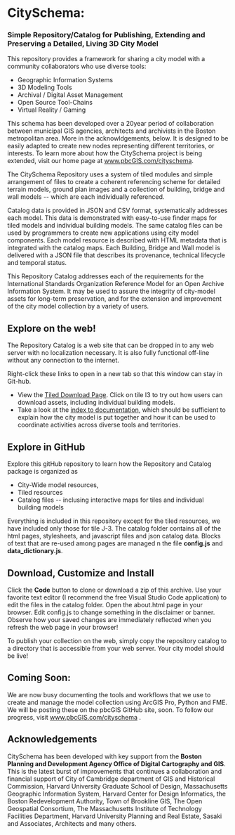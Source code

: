 # CitySchema: 
### Simple Repository/Catalog for Publishing, Extending and Preserving a Detailed, Living 3D City Model
This repository provides a framework for sharing a city model with a community collaborators who use diverse tools:

* Geographic Information Systems
* 3D Modeling Tools
* Archival / Digital Asset Management
* Open Source Tool-Chains
* Virtual Reality / Gaming

This schema has been developed over a 20year period of collaboration between municipal GIS agencies, architects and archivists in the Boston metropolitan area.  More in the acknowldgements, below.  It is designed to be easily adapted to create new nodes representing different territories, or interests.  To learn more about how the CitySchema project is being extended, visit our home page at www.pbcGIS.com/cityschema. 

The CitySchema Repository uses a system of tiled modules and simple arrangement of files to create a coherent referencing scheme for detailed terrain models, ground plan images and a collection of building, bridge and wall models -- which are each individually referenced.

Catalog data is provided in JSON and CSV format, systematically addresses each model.  This data is demonstrated with easy-to-use finder maps for tiled models and individual building models.  The same catalog files can be used by programmers to create new applications using city model components.   Each model resource is described with HTML metadata that is integrated with the catalog maps.  Each Building, Bridge and Wall model is delivered with a JSON file that describes its provenance, technical lifecycle and temporal status. 

This Repository Catalog addresses each of the requirements for the International Standards Organization Reference Model for an Open Archive Information System.  It may be used to assure the integrity of city-model assets for long-term preservation, and for the extension and improvement of the city model collection by a variety of users.

## Explore on the web!
The Repository Catalog is a web site that can be dropped in to any web server with no localization necessary. It is also fully functional off-line without any connection to the internet. 

Right-click these links to open in a new tab so that this window can stay in Git-hub.

* View the [Tiled Download Page](https://pbcgis.github.io/CitySchema-Bos3d-RepositoryCatalog/catalog/index.htm).  Click on tile I3 to try out how users can download assets, including individual building models. 
* Take a look at the [index to documentation](https://pbcgis.github.io/CitySchema-Bos3d-RepositoryCatalog/catalog/doc_index.htm), which should be sufficient to explain how the city model is put together and how it can be used to coordinate activities across diverse tools and territories. 

## Explore in GitHub
Explore this gitHub repository to learn how the Repository and Catalog package is organized as 

* City-Wide model resources, 
* Tiled resources 
* Catalog files -- inclusing interactive maps for tiles and individual building models

Everything is included in this repository except for the tiled resources, we have included only those for tile J-3. The catalog folder contains all of the html pages, stylesheets, and javascript files and json catalog data.  Blocks of text that are re-used among pages are managed n the file **config.js** and **data_dictionary.js**.  

## Download, Customize and Install
Click the **Code** button to clone or download a zip of this archive.  Use your favorite text editor (I recommend the free Visual Studio Code application) to edit the files in the catalog folder.  Open the about.html page in your browser. Edit config.js to change something in the disclaimer or banner.  Observe how your saved changes are immediately reflected when you refresh the web page in your browser!  

To publish your collection on the web, simply copy the repository catalog to a directory that is accessible from your web server.  Your city model should be live!

## Coming Soon:
We are now busy documenting the tools and workflows that we use to create and manage the model collection using ArcGIS Pro, Python and FME.  We will be posting these on the pbcGIS GitHub site, soon. To follow our progress, visit www.pbcGIS.com/cityschema . 


## Acknowledgements
CitySchema has been developed with key support from the **Boston Planning and Development Agency Office of Digital Cartography and GIS**.  This is the latest burst of improvements that continues a collaboration and financial support of City of Cambridge department of GIS and Historical Commission, Harvard University Graduate School of Design, Massachusetts Geographic Information System,  Harvard Center for Design Informatics, the Boston Redevelopment Authority,  Town of Brookline GIS, The Open Geospatial Consortium, The Massachusetts Institute of Technology Facilities Department, Harvard University Planning and Real Estate, Sasaki and Associates, Architects and many others. 



